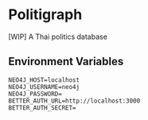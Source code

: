# Politigraph

[WIP] A Thai politics database

## Environment Variables

```env
NEO4J_HOST=localhost
NEO4J_USERNAME=neo4j
NEO4J_PASSWORD=
BETTER_AUTH_URL=http://localhost:3000
BETTER_AUTH_SECRET=
```
